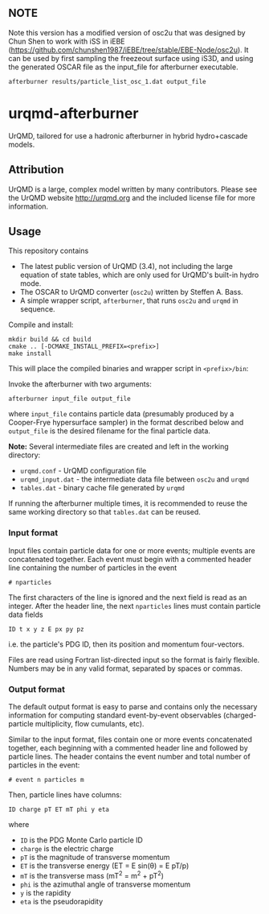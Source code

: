 ## NOTE  
Note this version has a modified version of osc2u that was designed by Chun Shen to work with iSS in iEBE (https://github.com/chunshen1987/iEBE/tree/stable/EBE-Node/osc2u). 
It can be used by first sampling the freezeout surface using iS3D, and using the generated OSCAR file as the input_file for afterburner executable.

    afterburner results/particle_list_osc_1.dat output_file 

# urqmd-afterburner

UrQMD, tailored for use a hadronic afterburner in hybrid hydro+cascade models.

## Attribution

UrQMD is a large, complex model written by many contributors.
Please see the UrQMD website http://urqmd.org and the included license file for more information.

## Usage

This repository contains

- The latest public version of UrQMD (3.4), not including the large equation of state tables, which are only used for UrQMD's built-in hydro mode.
- The OSCAR to UrQMD converter (`osc2u`) written by Steffen A. Bass.
- A simple wrapper script, `afterburner`, that runs `osc2u` and `urqmd` in sequence.

Compile and install:

    mkdir build && cd build
    cmake .. [-DCMAKE_INSTALL_PREFIX=<prefix>]
    make install

This will place the compiled binaries and wrapper script in `<prefix>/bin`:

Invoke the afterburner with two arguments:

    afterburner input_file output_file

where `input_file` contains particle data (presumably produced by a Cooper-Frye hypersurface sampler) in the format described below and `output_file` is the desired filename for the final particle data.

__Note:__ Several intermediate files are created and left in the working directory:

- `urqmd.conf` - UrQMD configuration file
- `urqmd_input.dat` - the intermediate data file between `osc2u` and `urqmd`
- `tables.dat` - binary cache file generated by `urqmd`

If running the afterburner multiple times, it is recommended to reuse the same working directory so that `tables.dat` can be reused.

### Input format

Input files contain particle data for one or more events; multiple events are concatenated together.
Each event must begin with a commented header line containing the number of particles in the event

    # nparticles

The first characters of the line is ignored and the next field is read as an integer.
After the header line, the next `nparticles` lines must contain particle data fields

    ID t x y z E px py pz

i.e. the particle's PDG ID, then its position and momentum four-vectors.

Files are read using Fortran list-directed input so the format is fairly flexible.
Numbers may be in any valid format, separated by spaces or commas.

### Output format

The default output format is easy to parse and contains only the necessary information for computing standard event-by-event observables (charged-particle multiplicity, flow cumulants, etc).

Similar to the input format, files contain one or more events concatenated together, each beginning with a commented header line and followed by particle lines.
The header contains the event number and total number of particles in the event:

    # event n particles m

Then, particle lines have columns:

    ID charge pT ET mT phi y eta

where

- `ID` is the PDG Monte Carlo particle ID
- `charge` is the electric charge
- `pT` is the magnitude of transverse momentum
- `ET` is the transverse energy (ET = E sin(θ) = E pT/p)
- `mT` is the transverse mass (mT<sup>2</sup> = m<sup>2</sup> + pT<sup>2</sup>)
- `phi` is the azimuthal angle of transverse momentum
- `y` is the rapidity
- `eta` is the pseudorapidity
